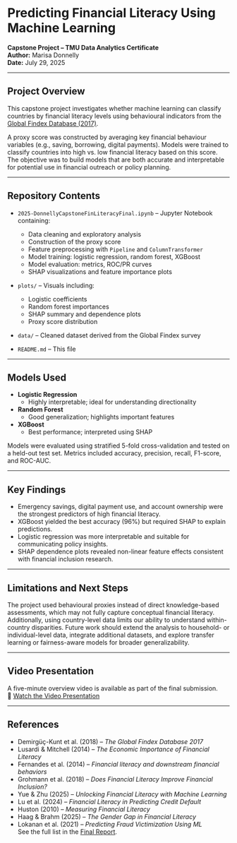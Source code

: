 # Predicting Financial Literacy Using Machine Learning  
**Capstone Project – TMU Data Analytics Certificate**  
**Author:** Marisa Donnelly  
**Date:** July 29, 2025

---

## Project Overview  
This capstone project investigates whether machine learning can classify countries by financial literacy levels using behavioural indicators from the [Global Findex Database (2017)](https://globalfindex.worldbank.org/).  

A proxy score was constructed by averaging key financial behaviour variables (e.g., saving, borrowing, digital payments). Models were trained to classify countries into high vs. low financial literacy based on this score. The objective was to build models that are both accurate and interpretable for potential use in financial outreach or policy planning.

---

## Repository Contents  
- `2025-DonnellyCapstoneFinLiteracyFinal.ipynb` – Jupyter Notebook containing:
  - Data cleaning and exploratory analysis  
  - Construction of the proxy score  
  - Feature preprocessing with `Pipeline` and `ColumnTransformer`  
  - Model training: logistic regression, random forest, XGBoost  
  - Model evaluation: metrics, ROC/PR curves  
  - SHAP visualizations and feature importance plots  

- `plots/` – Visuals including:
  - Logistic coefficients  
  - Random forest importances  
  - SHAP summary and dependence plots  
  - Proxy score distribution  

- `data/` – Cleaned dataset derived from the Global Findex survey  
- `README.md` – This file  

---

## Models Used  
- **Logistic Regression**  
  + Highly interpretable; ideal for understanding directionality  
- **Random Forest**  
  + Good generalization; highlights important features  
- **XGBoost**  
  + Best performance; interpreted using SHAP  

Models were evaluated using stratified 5-fold cross-validation and tested on a held-out test set. Metrics included accuracy, precision, recall, F1-score, and ROC-AUC.

---

## Key Findings  
- Emergency savings, digital payment use, and account ownership were the strongest predictors of high financial literacy.  
- XGBoost yielded the best accuracy (96%) but required SHAP to explain predictions.  
- Logistic regression was more interpretable and suitable for communicating policy insights.  
- SHAP dependence plots revealed non-linear feature effects consistent with financial inclusion research.

---

## Limitations and Next Steps  
The project used behavioural proxies instead of direct knowledge-based assessments, which may not fully capture conceptual financial literacy. Additionally, using country-level data limits our ability to understand within-country disparities. Future work should extend the analysis to household- or individual-level data, integrate additional datasets, and explore transfer learning or fairness-aware models for broader generalizability.

---

## Video Presentation  
A five-minute overview video is available as part of the final submission.  
🎥 [Watch the Video Presentation](https://drive.google.com/file/d/1SeUPu6MJffuIA-PALKsyZXHffuWP5NN0/view?usp=sharing)

---

## References  
- Demirgüç-Kunt et al. (2018) – *The Global Findex Database 2017*  
- Lusardi & Mitchell (2014) – *The Economic Importance of Financial Literacy*  
- Fernandes et al. (2014) – *Financial literacy and downstream financial behaviors*  
- Grohmann et al. (2018) – *Does Financial Literacy Improve Financial Inclusion?*  
- Yue & Zhu (2025) – *Unlocking Financial Literacy with Machine Learning*  
- Lu et al. (2024) – *Financial Literacy in Predicting Credit Default*  
- Huston (2010) – *Measuring Financial Literacy*  
- Haag & Brahm (2025) – *The Gender Gap in Financial Literacy*  
- Lokanan et al. (2021) – *Predicting Fraud Victimization Using ML*  
See the full list in the [Final Report](Final_Capstone_Report_Donnelly.docx).
